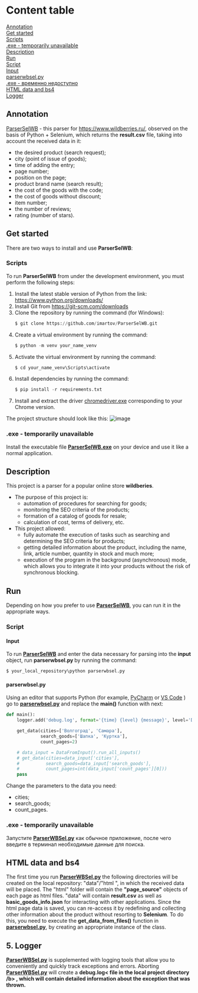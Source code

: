 # Content table

[Annotation](#anotation)  
[Get started](#get_started)  
[Scripts](#scripts)  
[.exe - temporarily unavailable](#exe_2)  
[Description](#description)  
[Run](#run)  
[Script](#script)  
[Input](#input)  
[parserwbsel.py](#parserwbsel)  
[.exe - временно недоступно](#exe_3)  
[HTML data and bs4](#html_data)  
[Logger](#logger)  

## <a name='anotation'>Annotation</a>

[ParserSelWB](#https://github.com/imartov/ParserSelWB.git) - this parser for https://www.wildberries.ru/, observed on the basis of Python + Selenium, which returns the <b>result.csv</b> file, taking into account the received data in it:
- the desired product (search request);
- city (point of issue of goods);
- time of adding the entry;
- page number;
- position on the page;
- product brand name (search result);
- the cost of the goods with the code;
- the cost of goods without discount;
- item number;
- the number of reviews;
- rating (number of stars).

## <a name='get_started'>Get started</a>

There are two ways to install and use <b>ParserSelWB</b>: 
### <a name='scripts'>Scripts</a>

To run <b>ParserSelWB</b> from under the development environment, you must perform the following steps:
1. Install the latest stable version of Python from the link: https://www.python.org/downloads/
2. Install Git from https://git-scm.com/downloads
3. Clone the repository by running the command (for Windows):
     ```python
     $ git clone https://github.com/imartov/ParserSelWB.git
     ```
4. Create a virtual environment by running the command:
     ```python
     $ python -m venv your_name_venv
     ```
5. Activate the virtual environment by running the command:
     ```python
     $ cd your_name_venv\Scripts\activate
     ```
6. Install dependencies by running the command:
     ```python
     $ pip install -r requirements.txt
     ```
7. Install and extract the driver [chromedriver.exe](https://chromedriver.chromium.org/downloads) corresponding to your Chrome version.

The project structure should look like this:
![image](https://github.com/imartov/ParserSelWB/assets/116018998/e0146bf9-60d7-4ffe-b000-5998622c0aaa)

### <a name='exe_2'>.exe - temporarily unavailable</a>

Install the executable file <b>[ParserSelWB.exe](https://github.com/imartov/ParserSelWB/blob/main/ParserSelWB.exe)</b> on your device and use it like a normal application.

## <a name='description'>Description</a>

This project is a parser for a popular online store <b>wildberies</b>.

- The purpose of this project is:
    - automation of procedures for searching for goods;
    - monitoring the SEO criteria of the products;
    - formation of a catalog of goods for resale;
    - calculation of cost, terms of delivery, etc.
- This project allowed:
    - fully automate the execution of tasks such as searching and determining the SEO criteria for products;
    - getting detailed information about the product, including the name, link, article number, quantity in stock and much more;
    - execution of the program in the background (asynchronous) mode, which allows you to integrate it into your products without the risk of synchronous blocking.

## <a name='run'>Run</a>

Depending on how you prefer to use <b>[ParserSelWB](https://github.com/imartov/ParserSelWB.git)</b>, you can run it in the appropriate ways.

### <a name='script'>Script</a>
#### <a name='input'>Input</a>

To run <b>[ParserSelWB](https://github.com/imartov/ParserSelWB.git)</b> and enter the data necessary for parsing into the <b>input</b> object, run <b>parserwbsel.py </b> by running the command:
```py
$ your_local_repository\python parserwbsel.py
```
#### <a name='parserwbsel'>parserwbsel.py</a>

Using an editor that supports Python (for example, [PyCharm](https://www.jetbrains.com/pycharm/download/#section=windows) or [VS Code](https://code.visualstudio.com/download) ) go to <b>[parserwbsel.py](https://github.com/imartov/ParserSelWB/blob/main/parserwbsel.py)</b> and replace the <b>main()</b> function with next:

```python
def main():
    logger.add('debug.log', format='{time} {level} {message}', level='DEBUG', rotation='100 KB', compression='zip')

    get_data(cities=['Волгоград', 'Самара'],
             search_goods=['Шапка', 'Куртка'],
             count_pages=2)

    # data_input = DataFromInput().run_all_inputs()
    # get_data(cities=data_input['cities'],
    #          search_goods=data_input['search_goods'],
    #          count_pages=int(data_input['count_pages'][0]))
    pass
```
Change the parameters to the data you need:
- cities;
- search_goods;
- count_pages.

### <a name='exe_3'>.exe - temporarily unavailable</a>

Запустите <b>[ParserWBSel.py](https://github.com/imartov/ParserSelWB/blob/main/parserwbsel.py)</b> как обычное приложение, после чего введите в терминал необходимые данные для поиска.

## <a name='html_data'>HTML data and bs4</a>

The first time you run <b>[ParserWBSel.py](https://github.com/imartov/ParserSelWB/blob/main/parserwbsel.py)</b> the following directories will be created on the local repository: "data"/"html ", in which the received data will be placed. The "html" folder will contain the <b>"page_source"</b> objects of each page as html files. "data" will contain <b>result.csv</b> as well as <b>basic_goods_info.json</b> for interacting with other applications.
Since the html page data is saved, you can re-access it by redefining and collecting other information about the product without resorting to <b>Selenium</b>. To do this, you need to execute the <b>get_data_from_files()</b> function in <b>[parserwbsel.py](https://github.com/imartov/ParserSelWB/blob/main/bsparser.py)</b>, by creating an appropriate instance of the class.

## <a name='logger'>5. Logger</a>

<b>[ParserWBSel.py](https://github.com/imartov/ParserSelWB/blob/main/parserwbsel.py)</b> is supplemented with logging tools that allow you to conveniently and quickly track exceptions and errors. Aborting <b>[ParserWBSel.py](https://github.com/imartov/ParserSelWB/blob/main/parserwbsel.py)</b> will create a <b>debug.log< file in the local project directory /b> , which will contain detailed information about the exception that was thrown.


